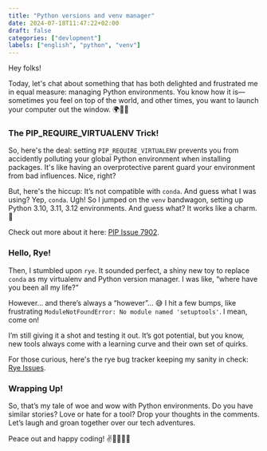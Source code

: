 ```yaml
---
title: "Python versions and venv manager"
date: 2024-07-18T11:47:22+02:00
draft: false
categories: ["devlopment"]
labels: ["english", "python", "venv"]
---
```



Hey folks!

Today, let's chat about something that has both delighted and frustrated me in equal measure: managing Python environments. You know how it is—sometimes you feel on top of the world, and other times, you want to launch your computer out the window. 🌍🚀💥

### The PIP_REQUIRE_VIRTUALENV Trick!

So, here's the deal: setting `PIP_REQUIRE_VIRTUALENV` prevents you from accidently polluting your global Python environment when installing packages. It's like having an overprotective parent guard your environment from bad influences. Nice, right?

But, here's the hiccup: It’s not compatible with `conda`. And guess what I was using? Yep, `conda`. Ugh! So I jumped on the `venv` bandwagon, setting up Python 3.10, 3.11, 3.12 environments. And guess what? It works like a charm. 🎉

Check out more about it here: [PIP Issue 7902](https://github.com/pypa/pip/issues/7902).

### Hello, Rye!

Then, I stumbled upon `rye`. It sounded perfect, a shiny new toy to replace `conda` as my virtualenv and Python version manager. I was like, “where have you been all my life?”

However… and there’s always a “however”… 😅 I hit a few bumps, like frustrating `ModuleNotFoundError: No module named 'setuptools'`. I mean, come on!

I’m still giving it a shot and testing it out. It’s got potential, but you know, new tools always come with a learning curve and their own set of quirks.

For those curious, here's the rye bug tracker keeping my sanity in check: [Rye Issues](https://github.com/astral-sh/rye/issues?q=ModuleNotFoundError%3A+No+module+named+%27setuptools%27).

### Wrapping Up!

So, that’s my tale of woe and wow with Python environments. Do you have similar stories? Love or hate for a tool? Drop your thoughts in the comments. Let’s laugh and groan together over our tech adventures.

Peace out and happy coding! ✌️👨‍💻👩‍💻
